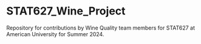 # STAT627_Wine_Project
Repository for contributions by Wine Quality team members for STAT627 at American University for Summer 2024.
